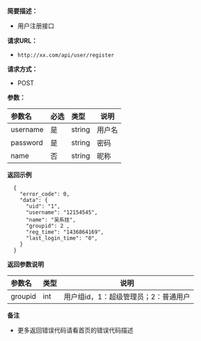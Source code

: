 
    
**简要描述：** 

- 用户注册接口

**请求URL：** 
- ` http://xx.com/api/user/register `
  
**请求方式：**
- POST 

**参数：** 

|  参数名  | 必选 |  类型  |  说明  |
| :------- | :--- | :----- | ------ |
| username | 是   | string | 用户名 |
| password | 是   | string | 密码   |
| name     | 否   | string | 昵称   |

 **返回示例**

``` 
  {
    "error_code": 0,
    "data": {
      "uid": "1",
      "username": "12154545",
      "name": "吴系挂",
      "groupid": 2 ,
      "reg_time": "1436864169",
      "last_login_time": "0",
    }
  }
```

 **返回参数说明** 

| 参数名  | 类型 |                 说明                 |
| :------ | :--- | ------------------------------------ |
| groupid | int  | 用户组id，1：超级管理员；2：普通用户 |

 **备注** 

- 更多返回错误代码请看首页的错误代码描述


